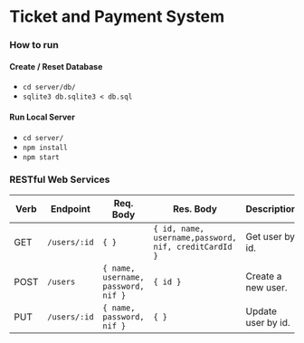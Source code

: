 # Ticket and Payment System

### How to run

#### Create / Reset Database

* `cd server/db/`
* `sqlite3 db.sqlite3 < db.sql`

#### Run Local Server

* `cd server/`
* `npm install`
* `npm start`

### RESTful Web Services

| Verb  | Endpoint | Req. Body | Res. Body | Description |
| ----- | -------- | --------- | --------- | ----------- |
| GET   | `/users/:id` | `{ }` | `{ id, name, username,password, nif, creditCardId }` | Get user by id. |
| POST | `/users` | `{ name, username, password, nif }` | `{ id }` | Create a new user. |
| PUT | `/users/:id` | `{ name, password, nif }` | `{ }` | Update user by id. |